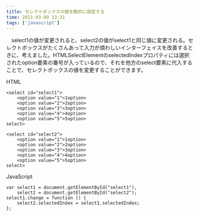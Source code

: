 ```yaml
---
title: セレクトボックスの値を動的に設定する
time: 2011-03-09 13:31
tags: ['javascript']
---
```


　select1の値が変更されると、select2の値がselect1と同じ値に変更される。セレクトボックスがたくさんあって入力が煩わしいインターフェイスを改善するときに、考えました。HTMLSelectElementのselectedIndexプロパティには選択されたoption要素の番号が入っているので、それを他方のselect要素に代入することで、セレクトボックスの値を変更することができます。

HTML

```
<select id="select1">
    <option value="1">1option>
    <option value="2">2option>
    <option value="3">3option>
    <option value="4">4option>
    <option value="5">5option>
select>

<select id="select2">
    <option value="1">1option>
    <option value="2">2option>
    <option value="3">3option>
    <option value="4">4option>
    <option value="5">5option>
select>
```

JavaScript

```
var select1 = document.getElementById("select1"),
    select2 = document.getElementById("select2");
select1.change = function () {
    select2.selectedIndex = select1.selectedIndex;
};
```
